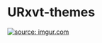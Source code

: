 URxvt-themes
============

<a href="http://imgur.com/LzlZStE"><img src="http://i.imgur.com/LzlZStE.png" title="source: imgur.com" /></a>
